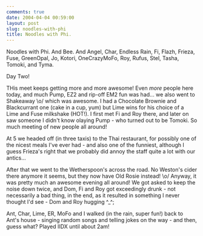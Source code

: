 ```yaml
---
comments: true
date: 2004-04-04 00:59:00
layout: post
slug: noodles-with-phi
title: Noodles with Phi.
---
```


Noodles with Phi.  And Bee.  And Angel, Char, Endless Rain, Fi, Flazh, Frieza, Fuse, GreenOpal, Jo, Kotori, OneCrazyMoFo, Roy, Rufus, Stel, Tasha, Tomoki, and Tyma.  

Day Two!  

THis meet keeps getting more and more awesome!  Even *more* people here today, and much Pump, EZ2 and rip-off EM2 fun was had... we also went to Shakeaway \o/ which was awesome.  I had a Chocolate Brownie and Blackcurrant one (cake in a cup, yum) but Lime wins for his choice of a Lime and Fuse milkshake (HOT!).  I first met Fi and Roy there, and later on saw someone I didn't know olaying Pump - who turned out to be Tomoki.  So much meeting of new people all around!  

At 5 we headed off (in three taxis) to the Thai restaurant, for possibly one of the nicest meals I've ever had - and also one of the funniest, although I guess Frieza's right that we probably did annoy the staff quite a lot with our antics...  

After that we went to the Wetherspoon's across the road.  No Weston's cider there anymore it seems, but they now have Old Rosie instead! \o/  Anyway, it was pretty much an awesome evening all around!  We got asked to keep the noise down twice, and Dom, Fi and Roy got exceedingly drunk - not necessarily a bad thing, in the end, as it resulted in something I never thought I'd see - Dom and Roy hugging ^_^;  

Ant, Char, Lime, ER, MoFo and I walked (in the rain, super fun!) back to Ant's house - singing random songs and telling jokes on the way - and then, guess what?  Played IIDX until about 2am!
